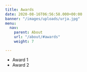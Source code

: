 ```yaml
---
title: Awards
date: 2020-08-16T06:56:58.000+00:00
banner: "/images/uploads/urja.jpg"
menu:
  nav:
    parent: About
    url: "/about/#awards"
    weight: 7

---
```

- Award 1
- Award 2
